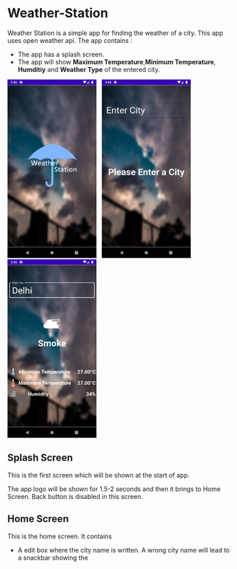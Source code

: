 # Weather-Station

Weather Station is a simple app for finding the weather of a city. This app uses open weather api. The app contains :
- The app has a splash screen.
- The app will show **Maximum Temperature**,**Minimum Temperature**, **Humditiy** and **Weather Type** of the entered city.

<img src="splash.png" height="400px" width="200px" alt="Splash Screen">&nbsp;&nbsp;&nbsp;<img src="without_selected.png" height="400px" width="200px" alt="Home Screen">&nbsp;&nbsp;&nbsp;
<img src="weather_data.png" height="400px" width="200px" alt="Home Screen">

## Splash Screen
This is the first screen which will be shown at the start of app.

The app logo will be shown for 1.5-2 seconds and then it brings to Home Screen. Back button is disabled in this screen.

## Home Screen
This is the home screen. It contains
- A edit box where the city name is written. A wrong city name will lead to a snackbar showing the 

<!--stackedit_data:
eyJoaXN0b3J5IjpbLTEwNjQ3NTMxMDMsMjUxNzIyMjUsLTg5Nz
E0MzA4Miw3NTY2NjI4NzcsMTk4NjY1NDY2Nl19
-->